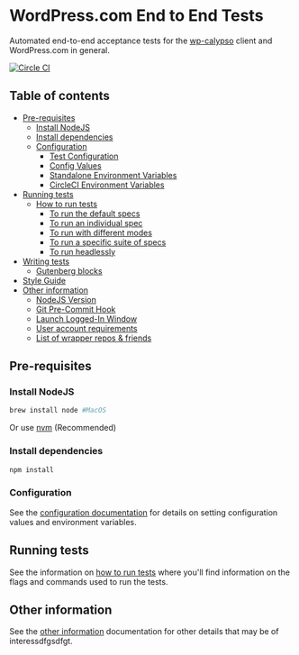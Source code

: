 # WordPress.com End to End Tests

Automated end-to-end acceptance tests for the [wp-calypso](https://github.com/Automattic/wp-calypso) client and WordPress.com in general.

[![Circle CI](https://circleci.com/gh/Automattic/wp-e2e-tests/tree/master.svg?style=svg)](https://circleci.com/gh/Automattic/wp-e2e-tests/tree/master)

## Table of contents

- [Pre-requisites](#pre-requisites)
  - [Install NodeJS](#install-nodejs)
  - [Install dependencies](#install-dependencies)
  - [Configuration](docs/config.md#configuration)
    - [Test Configuration](docs/config.md#test-configuration)
    - [Config Values](docs/config.md#config-values)
    - [Standalone Environment Variables](docs/config.md#standalone-environment-variables)
    - [CircleCI Environment Variables](docs/config.md#circleci-environment-variables)
- [Running tests](#running-tests)
  - [How to run tests](docs/running-tests.md)
    - [To run the default specs](docs/running-tests.md#to-run-the-default-specs-in-parallel-in-default-browser-sizes---mobile-and-desktop)
    - [To run an individual spec](docs/running-tests.md#to-run-an-individual-spec)
    - [To run with different modes](docs/running-tests.md#to-run-with-different-modes)
    - [To run a specific suite of specs](docs/running-tests.md#to-run-a-specific-suite-of-specs)
    - [To run headlessly](docs/running-tests.md#to-run-headlessly)
- [Writing tests](#)
  - [Gutenberg blocks](docs/gutenberg.md)
- [Style Guide](docs/style-guide.md)
- [Other information](#other-information)
  - [NodeJS Version](docs/miscellaneous.md#nodejs-version)
  - [Git Pre-Commit Hook](docs/miscellaneous.md#git-pre-commit-hook)
  - [Launch Logged-In Window](docs/miscellaneous.md#launch-logged-in-window)
  - [User account requirements](docs/miscellaneous.md#user-account-requirements)
  - [List of wrapper repos & friends](docs/miscellaneous.md#list-of-wrapper-repos--friends)

## Pre-requisites

### Install NodeJS

```bash
brew install node #MacOS
```

Or use [nvm](https://github.com/creationix/nvm) (Recommended)

### Install dependencies

```bash
npm install
```

### Configuration

See the [configuration documentation](docs/config.md) for details on setting configuration values and environment variables.

## Running tests

See the information on [how to run tests](docs/running-tests.md) where you'll find information on the flags and commands used to run the tests.

## Other information

See the [other information](docs/miscellaneous.md) documentation for other details that may be of interessdfgsdfgt.
